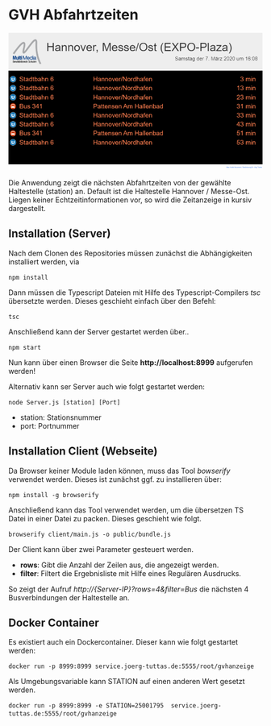 # GVH Abfahrtzeiten
![screenshot](doc/bild.png)

Die Anwendung zeigt die nächsten Abfahrtzeiten von der gewählte Haltestelle (station) an. Default ist die Haltestelle Hannover / Messe-Ost. Liegen keiner Echtzeitinformationen vor, so wird die Zeitanzeige in kursiv dargestellt.
## Installation (Server)
Nach dem Clonen des Repositories müssen zunächst die Abhängigkeiten installiert werden, via
```
npm install
```
Dann müssen die Typescript Dateien mit Hilfe des Typescript-Compilers *tsc* übersetzte werden. Dieses geschieht einfach über den Befehl:
```
tsc
```
Anschließend kann der Server gestartet werden über..
```
npm start
```
Nun kann über einen Browser die Seite **http://localhost:8999** aufgerufen werden!

Alternativ kann ser Server auch wie folgt gestartet werden:
```
node Server.js [station] [Port]
```
- station: Stationsnummer 
- port: Portnummer 
## Installation Client (Webseite)
Da Browser keiner Module laden können, muss das Tool *bowserify* verwendet werden. Dieses ist zunächst ggf. zu installieren über:
```
npm install -g browserify

```
Anschließend kann das Tool verwendet werden, um die übersetzen TS Datei in einer Datei zu packen. Dieses geschieht wie folgt.
```
browserify client/main.js -o public/bundle.js

```
Der Client kann über zwei Parameter gesteuert werden. 
- **rows**: Gibt die Anzahl der Zeilen aus, die angezeigt werden.
- **filter**: Filtert die Ergebnisliste mit Hilfe eines Regulären Ausdrucks.

So zeigt der Aufruf *http://{Server-IP}?rows=4&filter=Bus* die nächsten 4 Busverbindungen der Haltestelle an.

## Docker Container
Es existiert auch ein Dockercontainer. Dieser kann wie folgt gestartet werden:
```
docker run -p 8999:8999 service.joerg-tuttas.de:5555/root/gvhanzeige

```
Als Umgebungsvariable kann STATION auf einen anderen Wert gesetzt werden.
```
docker run -p 8999:8999 -e STATION=25001795  service.joerg-tuttas.de:5555/root/gvhanzeige
```

